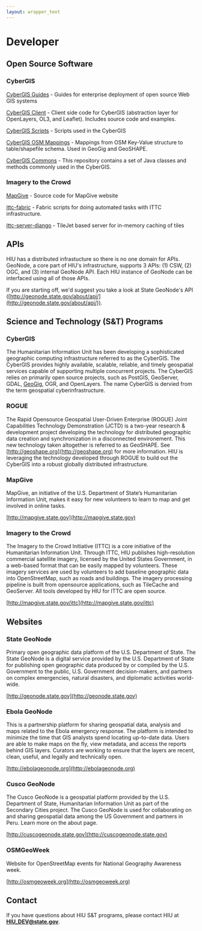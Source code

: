 ```yaml
---
layout: wrapper_text
---
```


# Developer

## Open Source Software

### CyberGIS

[CyberGIS Guides](https://github.com/state-hiu/cybergis-guides) - Guides for enterprise deployment of open source Web GIS systems

[CyberGIS Client](https://github.com/state-hiu/cybergis-client) - Client side code for CyberGIS (abstraction layer for OpenLayers, OL3, and Leaflet). Includes source code and examples.

[CyberGIS Scripts](https://github.com/state-hiu/cybergis-scripts) - Scripts used in the CyberGIS

[CyberGIS OSM Mappings](https://github.com/state-hiu/cybergis-osm-mappings) - Mappings from OSM Key-Value structure to table/shapefile schema. Used in GeoGig and GeoSHAPE.

[CyberGIS Commons](https://github.com/state-hiu/cybergis-osm-mappings) - This repository contains a set of Java classes and methods commonly used in the CyberGIS.

### Imagery to the Crowd

[MapGive](https://github.com/state-hiu/Mapgive) - Source code for MapGive website

[ittc-fabric](https://github.com/state-hiu/ittc-fabric) - Fabric scripts for doing automated tasks with ITTC infrastructure.

[ittc-server-django](https://github.com/state-hiu/ittc-server-django) - TileJet based server for in-memory caching of tiles

## APIs

HIU has a distributed infrastucture so there is no one domain for APIs.  GeoNode, a core part of HIU's infrastructure, supports 3 APIs: (1) CSW, (2) OGC, and (3) internal GeoNode API.  Each HIU instance of GeoNode can be interfaced using all of those APIs.

If you are starting off, we'd suggest you take a look at State GeoNode's API ([http://geonode.state.gov/about/api/](http://geonode.state.gov/about/api/)).

## Science and Technology (S&T) Programs

### CyberGIS

The Humanitarian Information Unit has been developing a sophisticated geographic computing infrastructure referred to as the CyberGIS. The CyberGIS provides highly available, scalable, reliable, and timely geospatial services capable of supporting multiple concurrent projects. The CyberGIS relies on primarily open source projects, such as PostGIS, GeoServer, GDAL, [GeoGig](http://geogig.org), OGR, and OpenLayers. The name CyberGIS is dervied from the term geospatial cyberinfrastructure.

### ROGUE

The Rapid Opensource Geospatial User-Driven Enterprise (ROGUE) Joint Capabilities Technology Demonstration (JCTD) is a two-year research & development project developing the technology for distributed geographic data creation and synchronization in a disconnected environement. This new technology taken altogether is referred to as GeoSHAPE. See [http://geoshape.org](http://geoshape.org) for more information. HIU is leveraging the technology developed through ROGUE to build out the CyberGIS into a robust globally distributed infrastructure.

### MapGive

MapGive, an initiative of the U.S. Department of State’s Humanitarian Information Unit, makes it easy for new volunteers to learn to map and get involved in online tasks.

[http://mapgive.state.gov](http://mapgive.state.gov)

### Imagery to the Crowd

The Imagery to the Crowd Initiative (ITTC) is a core initiative of the Humanitarian Information Unit. Through ITTC, HIU publishes high-resolution commercial satellite imagery, licensed by the United States Government, in a web-based format that can be easily mapped by volunteers. These imagery services are used by volunteers to add baseline geographic data into OpenStreetMap, such as roads and buildings. The imagery processing pipeline is built from opensource applications, such as TileCache and GeoServer. All tools developed by HIU for ITTC are open source.

[http://mapgive.state.gov/ittc](http://mapgive.state.gov/ittc)

## Websites

### State GeoNode

Primary open geographic data platform of the U.S. Department of State. The State GeoNode is a digital service provided by the U.S. Department of State for publishing open geographic data produced by or compiled by the U.S. Government to the public, U.S. Government decision-makers, and partners on complex emergencies, natural disasters, and diplomatic activities world-wide.

[http://geonode.state.gov](http://geonode.state.gov)

### Ebola GeoNode

This is a partnership platform for sharing geospatial data, analysis and maps related to the Ebola emergency response. The platform is intended to minimize the time that GIS analysts spend locating up-to-date data. Users are able to make maps on the fly, view metadata, and access the reports behind GIS layers. Curators are working to ensure that the layers are recent, clean, useful, and legally and technically open.

[http://ebolageonode.org](http://ebolageonode.org)

### Cusco GeoNode

The Cusco GeoNode is a geospatial platform provided by the U.S. Department of State, Humanitarian Information Unit as part of the Secondary Cities project. The Cusco GeoNode is used for collaborating on and sharing geospatial data among the US Government and partners in Peru. Learn more on the about page.

[http://cuscogeonode.state.gov](http://cuscogeonode.state.gov)

### OSMGeoWeek

Website for OpenStreetMap events for National Geography Awareness week.

[http://osmgeoweek.org](http://osmgeoweek.org)


## Contact

If you have questions about HIU S&T programs, please contact HIU at **[HIU_DEV@state.gov](mailto:HIU_DEV@state.gov)**.

